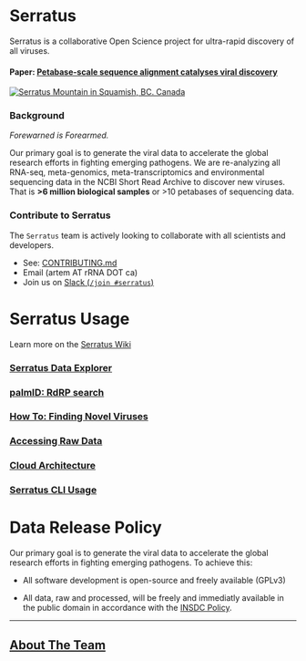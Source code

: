 # Serratus

Serratus is a collaborative Open Science project for ultra-rapid discovery of all viruses.

#### Paper: [Petabase-scale sequence alignment catalyses viral discovery](https://www.nature.com/articles/s41586-021-04332-2)

[![Serratus Mountain in Squamish, BC. Canada](https://github.com/ababaian/serratus/wiki/img/splash.png)](https://www.biorxiv.org/content/10.1101/2020.08.07.241729v1)

### Background

_Forewarned is Forearmed._

Our primary goal is to generate the viral data to accelerate the global research efforts in fighting emerging pathogens. We are re-analyzing all RNA-seq, meta-genomics, meta-transcriptomics and environmental sequencing data in the NCBI Short Read Archive to discover new viruses. That is **>6 million biological samples** or >10 petabases of sequencing data.

### Contribute to Serratus
The `Serratus` team is actively looking to collaborate with all scientists and developers.

- See: [CONTRIBUTING.md](CONTRIBUTING.md)
- Email (artem AT rRNA DOT ca)
- Join us on  [Slack (`/join #serratus`)](https://join.slack.com/t/hackseq-rna/shared_invite/zt-ewlzh9qf-SiNkxvvTJflcutFN0h5jIQ)

# Serratus Usage
Learn more on the [Serratus Wiki](https://github.com/ababaian/serratus/wiki/)

### [Serratus Data Explorer](https://serratus.io)

### [palmID: RdRP search](https://serratus.io/palmid)

### [How To: Finding Novel Viruses](https://github.com/ababaian/serratus/wiki/Find_novel_viruses)

### [Accessing Raw Data](https://github.com/ababaian/serratus/wiki/Access-Data-Release) 

### [Cloud Architecture](https://github.com/ababaian/serratus/wiki/Architecture-and-Pipeline)

### [Serratus CLI Usage](https://github.com/ababaian/serratus/wiki/Running-Serratus)

# Data Release Policy

Our primary goal is to generate the viral data to accelerate the global research efforts in fighting emerging pathogens. To achieve this:

- All software development is open-source and freely available (GPLv3)

- All data, raw and processed, will be freely and immediatly available in the public domain in accordance with the [INSDC Policy](https://www.insdc.org/policy.html).

---

## [About The Team](CONTRIBUTORS.md)
